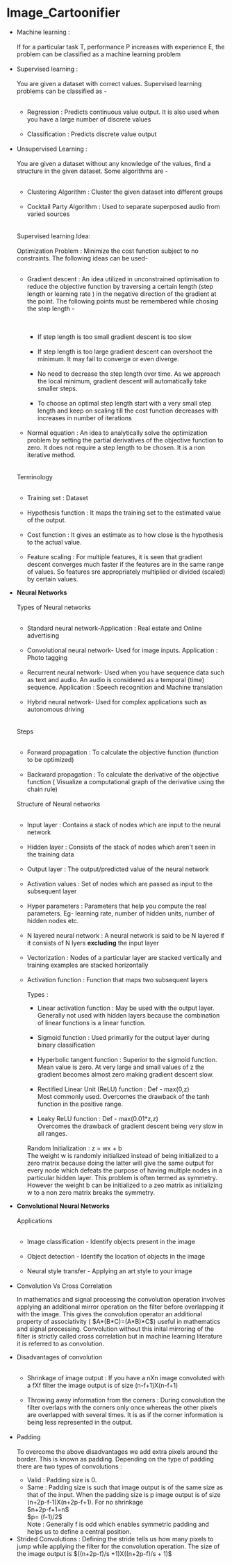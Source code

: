 # Image_Cartoonifier
<ul>
  <li>Machine learning :</li>
</br>
 If for a particular task T, performance P increases with experience E, the problem can be classified as a machine learning problem
 </br>
 </br>
 <li>Supervised learning :</li>
 </br>
You are given a dataset with correct values. Supervised learning problems can be classified as -
</br>
</br>
<ul>
<li>Regression : Predicts continuous value output. It is also used when you have a large number of discrete values</li>
</br>
<li>Classification : Predicts discrete value output</li>
</br>
</ul>
<li>Unsupervised Learning :</li>
</br>
You are given a dataset without any knowledge of the values, find a structure in the given dataset. Some algorithms are -
</br>
</br>
<ul>
<li>Clustering Algorithm : Cluster the given dataset into different groups</li>
</br>
<li>Cocktail Party Algorithm : Used to separate superposed audio from varied sources</li>
</br>
</br>
</ul>
Supervised learning Idea:
</br>
</br>
Optimization Problem : Minimize the cost function subject to no constraints. The following ideas can be used-
</br>
</br>
<ul>
    <li>Gradient descent : An idea utilized in unconstrained optimisation to reduce the objective function by traversing a certain length (step length or learning rate ) in the negative direction of the gradient at the point. The following points must be remembered while chosing the step length -</li>
   <ul>
     </br>
  </br>
     <li>If step length is too small gradient descent is too slow</li>
     </br>
      <li>If step length is too large gradient descent can overshoot the minimum. It may fail to converge or even diverge.</li>
     </br>
      <li>No need to decrease the step length over time. As we approach the local minimum, gradient descent will automatically take smaller steps.</li>
     </br>
      <li>To choose an optimal step length start with a very small step length and keep on scaling till the cost function decreases with increases in number of iterations </li>
     </br>
   </ul>
   <li>Normal equation : An idea to analytically solve the optimization problem by setting the partial derivatives of the objective function to zero. It does not require a step length to be chosen. It is a non iterative method. </li>
    </ul>
</br>
</br>
Terminology
</br>
</br>
<ul>
  <li>Training set : Dataset</li>
  </br>
    <li>Hypothesis function : It maps the training set to the estimated value of the output.</li>
    </br>
    <li>Cost function : It gives an estimate as to how close is the hypothesis to the actual value.</li>
    </br>
    <li>Feature scaling : For multiple features, it is seen that gradient descent converges much faster if the features are in the same range of values. So features sre appropriately multiplied or divided (scaled) by certain values.</li>


  </ul>

</ul>
<ul>
  <li><b> Neural Networks</b></li>
  </br>Types of Neural networks</br></br>
  <ul>
  <li>Standard neural network-Application : Real estate and Online advertising</li>
  </br>
  <li>Convolutional neural network- Used for image inputs. 
  Application : Photo tagging</li>
  </br>
  <li>Recurrent neural network- Used when you have sequence data such as text and audio. An audio is considered as a temporal (time) sequence.
  Application : Speech recognition and Machine translation </li>
  </br>
  <li>Hybrid neural network- Used for complex applications such as autonomous driving </li>
  </br>
</ul>
 </br>Steps</br></br>
  <ul>
  <li>Forward propagation : To calculate the objective function (function to be optimized)</li>
  </br>
  <li>Backward propagation : To calculate the derivative of the objective function ( Visualize a computational graph of the derivative using the chain rule) </li>
  </br>
</ul>
  Structure of Neural networks</br></br>
  <ul>
  <li>Input layer : Contains a stack of nodes which are input to the neural network </li>
  </br>
  <li>Hidden layer : Consists of the stack of nodes which aren't seen in the training data</li>
  </br>
  <li>Output layer : The output/predicted value of the neural network</li>
  </br>
  <li>Activation values : Set of nodes which are passed as input to the subsequent layer </li>
  </br>
  <li>Hyper parameters : Parameters that help you compute the real parameters. Eg- learning rate, number of hidden units, number of hidden nodes etc. </li>
  </br>
  <li>N layered neural network : A neural network is said to be N layered if it consists of N lyers <b>excluding</b> the input layer</li>
  </br>
  <li>Vectorization : Nodes of a particular layer are stacked vertically and training examples are stacked horizontally</li>
  </br>
  <li>Activation function : Function that maps two subsequent layers</li>
  </br>
    Types :
  </br>
    <ul>
      <li>Linear activation function  : May be used with the output layer. Generally not used with hidden layers because the combination of linear functions is a linear function. </li>
      </br>
      <li>Sigmoid function : Used primarily for the output layer during binary classification</li>
      </br>
      <li>Hyperbolic tangent function : Superior to the sigmoid function. Mean value is zero. At very large and small values of z the gradient becomes almost zero making gradient descent slow. </li>
      </br>
      <li>Rectified Linear Unit (ReLU) function : Def - max(0,z) </br> Most commonly used. Overcomes the drawback of the tanh function in the positive range.</li>
      </br>
      <li>Leaky ReLU function : Def - max(0.01*z,z) </br>Overcomes the drawback of gradient descent being very slow in all ranges.</li>
      </br>
    </ul>
    Random Initialization : z = wx + b </br> The weight w is randomly initialized instead of being initialized to a zero matrix because doing the latter will give the same output for every node which defeats the purpose of having multiple nodes in a particular hidden layer. This problem is often termed as symmetry. However the weight b can be initialized to a zeo matrix as initializing w to a non zero matrix breaks the symmetry.
</ul>
 </ul>

 
 <ul>
  <li><b> Convolutional Neural Networks</b></li>
  </br>Applications</br></br>
  <ul>
  <li>Image classification - Identify objects present in the image</li>
  </br>
  <li>Object detection - Identify the location of objects in the image </li>
  </br>
  <li>Neural style transfer - Applying an art style to your image </li>
  </br>
  </ul>
   <li>Convolution Vs Cross Correlation</li>
   <p>In mathematics and signal processing the convolution operation involves applying an additional mirror operation on the filter before overlapping it with the image. This gives the convolution operator an additional property of associativity ( $A*(B*C)=(A*B)*C$) useful in mathematics and signal processing. Convolution without this inital mirroring of the filter is strictly called cross correlation but in machine learning literature it is referred to as convolution.</p>
    <li>Disadvantages of convolution</li>
 </br>
    <ul>
      <li>Shrinkage of image output : If you have a nXn image convoluted with a fXf filter the image output is of size (n-f+1)X(n-f+1) </li>
    </br>
       <li>Throwing away information from the corners : During convolution the filter overlaps with the corners only once whereas the other pixels are overlapped with several times. It is as if the corner information is being less represented in the output. </li>
    </br>
    </ul>
   <li>Padding</li>
 </br>To overcome the above disadvantages we add extra pixels around the border. This is known as padding. Depending on the type of padding there are two types of convolutions :</br>
   <ul>
     <li>Valid : Padding size is 0.</li>
     <li>Same : Padding size is such that image output is of the same size as that of the input. When the padding size is p image output is of size (n+2p-f-1)X(n+2p-f+1). For no shrinkage</br> $n+2p-f+1=n$</br>$p= (f-1)/2$</br>Note : Generally f is odd which enables symmetric padding and helps us to define a central position.</li>
   </ul>
   <li>Strided Convolutions : Defining the stride tells us how many pixels to jump while applying the filter for the convolution operation. The size of the image output is $((n+2p-f)/s +1)X((n+2p-f)/s + 1)$</li>
    </ul>
  
    
</ul>
 
